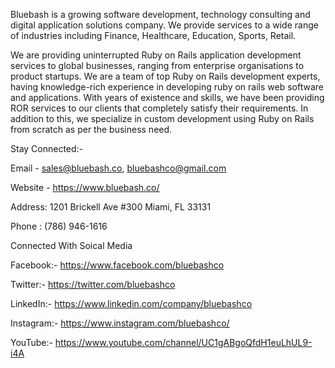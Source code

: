 
Bluebash is a growing software development, technology consulting and digital application solutions company. We provide services to a wide range of industries including Finance, Healthcare, Education, Sports, Retail.

We are providing uninterrupted Ruby on Rails application development services to global businesses, ranging from enterprise organisations to product startups. We are a team of top Ruby on Rails development experts, having knowledge-rich experience in developing ruby on rails web software and applications. With years of existence and skills, we have been providing ROR services to our clients that completely satisfy their requirements. In addition to this, we specialize in custom development using Ruby on Rails from scratch as per the business need.


Stay Connected:-

Email - sales@bluebash.co, bluebashco@gmail.com 

Website - https://www.bluebash.co/

Address: 1201 Brickell Ave #300 Miami, FL 33131

Phone :   (786) 946-1616

Connected With Soical Media 

Facebook:- https://www.facebook.com/bluebashco

Twitter:- https://twitter.com/bluebashco

LinkedIn:- https://www.linkedin.com/company/bluebashco

Instagram:- https://www.instagram.com/bluebashco/

YouTube:- https://www.youtube.com/channel/UC1gABgoQfdH1euLhUL9-i4A

